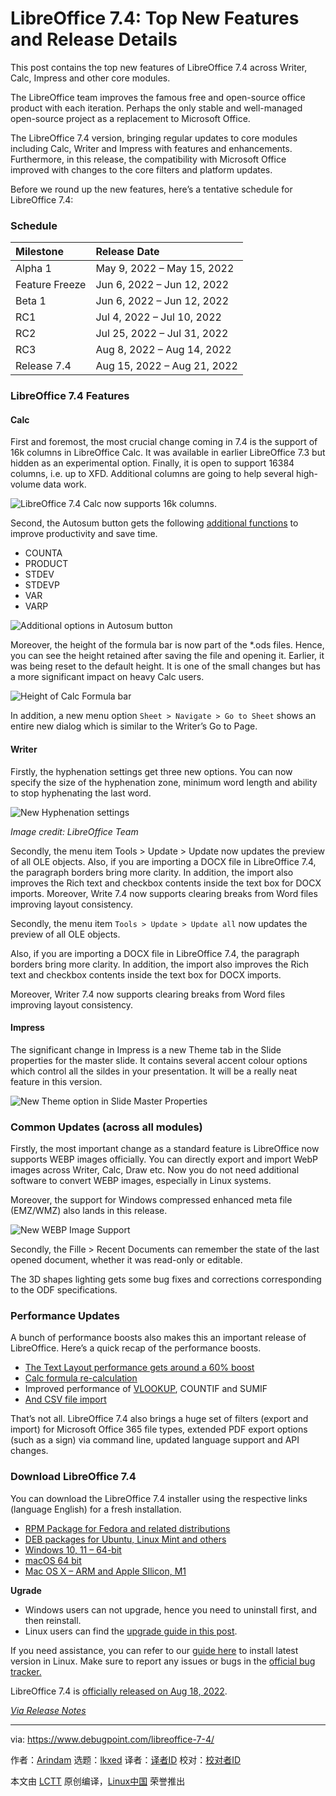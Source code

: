 [#]: subject: "LibreOffice 7.4: Top New Features and Release Details"
[#]: via: "https://www.debugpoint.com/libreoffice-7-4/"
[#]: author: "Arindam https://www.debugpoint.com/author/admin1/"
[#]: collector: "lkxed"
[#]: translator: " "
[#]: reviewer: " "
[#]: publisher: " "
[#]: url: " "

LibreOffice 7.4: Top New Features and Release Details
======
This post contains the top new features of LibreOffice 7.4 across Writer, Calc, Impress and other core modules.

The LibreOffice team improves the famous free and open-source office product with each iteration. Perhaps the only stable and well-managed open-source project as a replacement to Microsoft Office.

The LibreOffice 7.4 version, bringing regular updates to core modules including Calc, Writer and Impress with features and enhancements. Furthermore, in this release, the compatibility with Microsoft Office improved with changes to the core filters and platform updates.

Before we round up the new features, here’s a tentative schedule for LibreOffice 7.4:

### Schedule

| Milestone | Release Date | 
| :- | :- |
| Alpha 1 | May 9, 2022 – May 15, 2022 | 
| Feature Freeze | Jun 6, 2022 – Jun 12, 2022 | 
| Beta 1 | Jun 6, 2022 – Jun 12, 2022 | 
| RC1 | Jul 4, 2022 – Jul 10, 2022 | 
| RC2 | Jul 25, 2022 – Jul 31, 2022 | 
| RC3 | Aug 8, 2022 – Aug 14, 2022 | 
| Release 7.4 | Aug 15, 2022 – Aug 21, 2022 |

### LibreOffice 7.4 Features

#### Calc

First and foremost, the most crucial change coming in 7.4 is the support of 16k columns in LibreOffice Calc. It was available in earlier LibreOffice 7.3 but hidden as an experimental option. Finally, it is open to support 16384 columns, i.e. up to XFD. Additional columns are going to help several high-volume data work.

![LibreOffice 7.4 Calc now supports 16k columns.][1]

Second, the Autosum button gets the following [additional functions][2] to improve productivity and save time.

* COUNTA
* PRODUCT
* STDEV
* STDEVP
* VAR
* VARP

![Additional options in Autosum button][3]

Moreover, the height of the formula bar is now part of the *.ods files. Hence, you can see the height retained after saving the file and opening it. Earlier, it was being reset to the default height. It is one of the small changes but has a more significant impact on heavy Calc users.

![Height of Calc Formula bar][4]

In addition, a new menu option `Sheet > Navigate > Go to Sheet` shows an entire new dialog which is similar to the Writer’s Go to Page.

#### Writer

Firstly, the hyphenation settings get three new options. You can now specify the size of the hyphenation zone, minimum word length and ability to stop hyphenating the last word.

![New Hyphenation settings][5]

*Image credit: LibreOffice Team*

Secondly, the menu item Tools > Update > Update now updates the preview of all OLE objects. Also, if you are importing a DOCX file in LibreOffice 7.4, the paragraph borders bring more clarity. In addition, the import also improves the Rich text and checkbox contents inside the text box for DOCX imports. Moreover, Write 7.4 now supports clearing breaks from Word files improving layout consistency.

Secondly, the menu item `Tools > Update > Update all` now updates the preview of all OLE objects.

Also, if you are importing a DOCX file in LibreOffice 7.4, the paragraph borders bring more clarity. In addition, the import also improves the Rich text and checkbox contents inside the text box for DOCX imports.

Moreover, Writer 7.4 now supports clearing breaks from Word files improving layout consistency.

#### Impress

The significant change in Impress is a new Theme tab in the Slide properties for the master slide. It contains several accent colour options which control all the sildes in your presentation. It will be a really neat feature in this version.

![New Theme option in Slide Master Properties][6]

### Common Updates (across all modules)

Firstly, the most important change as a standard feature is LibreOffice now supports WEBP images officially. You can directly export and import WebP images across Writer, Calc, Draw etc. Now you do not need additional software to convert WEBP images, especially in Linux systems.

Moreover, the support for Windows compressed enhanced meta file (EMZ/WMZ) also lands in this release.

![New WEBP Image Support][7]

Secondly, the Fille > Recent Documents can remember the state of the last opened document, whether it was read-only or editable.

The 3D shapes lighting gets some bug fixes and corrections corresponding to the ODF specifications.

### Performance Updates

A bunch of performance boosts also makes this an important release of LibreOffice. Here’s a quick recap of the performance boosts.

* [The Text Layout performance gets around a 60% boost][8]
* [Calc formula re-calculation][9]
* Improved performance of [VLOOKUP][10], COUNTIF and SUMIF
* [And CSV file import][11]

That’s not all. LibreOffice 7.4 also brings a huge set of filters (export and import) for Microsoft Office 365 file types, extended PDF export options (such as a sign) via command line, updated language support and API changes.

### Download LibreOffice 7.4

You can download the LibreOffice 7.4 installer using the respective links (language English) for a fresh installation.

* [RPM Package for Fedora and related distributions][12]
* [DEB packages for Ubuntu, Linux Mint and others][13]
* [Windows 10, 11 – 64-bit][14]
* [macOS 64 bit][15]
* [Mac OS X – ARM and Apple SIlicon, M1][16]

**Ugrade**

* Windows users can not upgrade, hence you need to uninstall first, and then reinstall.
* Linux users can find the [upgrade guide in this post][17].

If you need assistance, you can refer to our [guide here][18] to install latest version in Linux. Make sure to report any issues or bugs in the [official bug tracker.][19]

LibreOffice 7.4 is [officially released on Aug 18, 2022][20].

*[Via Release Notes][21]*

--------------------------------------------------------------------------------

via: https://www.debugpoint.com/libreoffice-7-4/

作者：[Arindam][a]
选题：[lkxed][b]
译者：[译者ID](https://github.com/译者ID)
校对：[校对者ID](https://github.com/校对者ID)

本文由 [LCTT](https://github.com/LCTT/TranslateProject) 原创编译，[Linux中国](https://linux.cn/) 荣誉推出

[a]: https://www.debugpoint.com/author/admin1/
[b]: https://github.com/lkxed
[1]: https://www.debugpoint.com/wp-content/uploads/2022/06/LibreOffice-7.4-Calc-now-supports-16k-columns.jpg
[2]: https://bugs.documentfoundation.org/show_bug.cgi?id=139602
[3]: https://www.debugpoint.com/wp-content/uploads/2022/06/Additional-formula-in-Autosum-tool.jpg
[4]: https://www.debugpoint.com/wp-content/uploads/2022/06/Height-of-Calc-Formula-bar.jpg
[5]: https://www.debugpoint.com/wp-content/uploads/2022/06/New-Hyphenation-settings.jpg
[6]: https://www.debugpoint.com/wp-content/uploads/2022/06/New-Theme-option-in-Slide-Master-Properties.jpg
[7]: https://www.debugpoint.com/wp-content/uploads/2022/06/New-WEBP-Image-Support.jpg
[8]: http://llunak.blogspot.com/2022/04/improving-text-layout-performance.html
[9]: https://bugs.documentfoundation.org/show_bug.cgi?id=119083
[10]: https://bugs.documentfoundation.org/show_bug.cgi?id=146546
[11]: https://bugs.documentfoundation.org/show_bug.cgi?id=94677
[12]: https://www.libreoffice.org/download/download/?type=rpm-x86_64&version=7.4.0&lang=en-US
[13]: https://www.libreoffice.org/download/download/?type=deb-x86_64&version=7.4.0&lang=en-US
[14]: https://www.libreoffice.org/download/download/?type=win-x86_64&version=7.4.0&lang=en-US
[15]: https://www.libreoffice.org/download/download/?type=mac-x86_64&version=7.4.0&lang=en-US
[16]: https://www.libreoffice.org/download/download/?type=mac-aarch64&version=7.4.0&lang=en-US
[17]: https://www.debugpoint.com/libreoffice-upgrade-update-latest/
[18]: https://www.debugpoint.com/2022/06/install-latest-libreoffice-ubuntu-linux/
[19]: https://bugs.documentfoundation.org/
[20]: https://debugpointnews.com/libreoffice-7-4-release/
[21]: https://wiki.documentfoundation.org/ReleaseNotes/7.4
